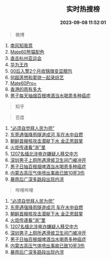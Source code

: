 <div align="center"><h2>实时热搜榜</h2><h4>2023-09-08 11:52:01</h4></div>

> 微博  

1. [南风知我意](https://s.weibo.com/weibo?q=%E5%8D%97%E9%A3%8E%E7%9F%A5%E6%88%91%E6%84%8F&t=31&band_rank=1&Refer=top)<br />
2. [Mate60熊猫配色](https://s.weibo.com/weibo?q=%23Mate60%E7%86%8A%E7%8C%AB%E9%85%8D%E8%89%B2%23&t=31&band_rank=2&Refer=top)<br />
3. [直击杭州亚运会](https://s.weibo.com/weibo?q=%23%E7%9B%B4%E5%87%BB%E6%9D%AD%E5%B7%9E%E4%BA%9A%E8%BF%90%E4%BC%9A%23&t=31&band_rank=3&Refer=top)<br />
4. [华为王炸](https://s.weibo.com/weibo?q=%23%E5%8D%8E%E4%B8%BA%E7%8E%8B%E7%82%B8%23&t=31&band_rank=4&Refer=top)<br />
5. [00后入警2个月收锦旗变显眼包](https://s.weibo.com/weibo?q=%2300%E5%90%8E%E5%85%A5%E8%AD%A62%E4%B8%AA%E6%9C%88%E6%94%B6%E9%94%A6%E6%97%97%E5%8F%98%E6%98%BE%E7%9C%BC%E5%8C%85%23&t=31&band_rank=5&Refer=top)<br />
6. [何超莲想和窦骁一起录综艺](https://s.weibo.com/weibo?q=%23%E4%BD%95%E8%B6%85%E8%8E%B2%E6%83%B3%E5%92%8C%E7%AA%A6%E9%AA%81%E4%B8%80%E8%B5%B7%E5%BD%95%E7%BB%BC%E8%89%BA%23&t=31&band_rank=6&Refer=top)<br />
7. [Mate60Pro+](https://s.weibo.com/weibo?q=Mate60Pro%2B&t=31&band_rank=7&Refer=top)<br />
8. [香港的雨有多大](https://s.weibo.com/weibo?q=%23%E9%A6%99%E6%B8%AF%E7%9A%84%E9%9B%A8%E6%9C%89%E5%A4%9A%E5%A4%A7%23&t=31&band_rank=8&Refer=top)<br />
9. [男子每天抽烟百根啤酒当水喝患多种癌症](https://s.weibo.com/weibo?q=%23%E7%94%B7%E5%AD%90%E6%AF%8F%E5%A4%A9%E6%8A%BD%E7%83%9F%E7%99%BE%E6%A0%B9%E5%95%A4%E9%85%92%E5%BD%93%E6%B0%B4%E5%96%9D%E6%82%A3%E5%A4%9A%E7%A7%8D%E7%99%8C%E7%97%87%23&t=31&band_rank=9&Refer=top)<br />

> 知乎  


> 百度  

1. [“必须自觉拜人民为师”](https://www.baidu.com/s?wd=%E2%80%9C%E5%BF%85%E9%A1%BB%E8%87%AA%E8%A7%89%E6%8B%9C%E4%BA%BA%E6%B0%91%E4%B8%BA%E5%B8%88%E2%80%9D&sa=fyb_news&rsv_dl=fyb_news)<br />
2. [东莞遇强降雨隧道成河 车在水中自燃](https://www.baidu.com/s?wd=%E4%B8%9C%E8%8E%9E%E9%81%87%E5%BC%BA%E9%99%8D%E9%9B%A8%E9%9A%A7%E9%81%93%E6%88%90%E6%B2%B3+%E8%BD%A6%E5%9C%A8%E6%B0%B4%E4%B8%AD%E8%87%AA%E7%87%83&sa=fyb_news&rsv_dl=fyb_news)<br />
3. [朝鲜首艘核攻击潜艇下水 金正恩鼓掌](https://www.baidu.com/s?wd=%E6%9C%9D%E9%B2%9C%E9%A6%96%E8%89%98%E6%A0%B8%E6%94%BB%E5%87%BB%E6%BD%9C%E8%89%87%E4%B8%8B%E6%B0%B4+%E9%87%91%E6%AD%A3%E6%81%A9%E9%BC%93%E6%8E%8C&sa=fyb_news&rsv_dl=fyb_news)<br />
4. [火炬传递看“浙”里](https://www.baidu.com/s?wd=%E7%81%AB%E7%82%AC%E4%BC%A0%E9%80%92%E7%9C%8B%E2%80%9C%E6%B5%99%E2%80%9D%E9%87%8C&sa=fyb_news&rsv_dl=fyb_news)<br />
5. [1207名缅北涉电诈嫌疑人移交中方](https://www.baidu.com/s?wd=1207%E5%90%8D%E7%BC%85%E5%8C%97%E6%B6%89%E7%94%B5%E8%AF%88%E5%AB%8C%E7%96%91%E4%BA%BA%E7%A7%BB%E4%BA%A4%E4%B8%AD%E6%96%B9&sa=fyb_news&rsv_dl=fyb_news)<br />
6. [深圳男子上厕所遇滑坡卫生间门被冲开](https://www.baidu.com/s?wd=%E6%B7%B1%E5%9C%B3%E7%94%B7%E5%AD%90%E4%B8%8A%E5%8E%95%E6%89%80%E9%81%87%E6%BB%91%E5%9D%A1%E5%8D%AB%E7%94%9F%E9%97%B4%E9%97%A8%E8%A2%AB%E5%86%B2%E5%BC%80&sa=fyb_news&rsv_dl=fyb_news)<br />
7. [男子日抽百根烟啤酒当水喝患多种癌症](https://www.baidu.com/s?wd=%E7%94%B7%E5%AD%90%E6%97%A5%E6%8A%BD%E7%99%BE%E6%A0%B9%E7%83%9F%E5%95%A4%E9%85%92%E5%BD%93%E6%B0%B4%E5%96%9D%E6%82%A3%E5%A4%9A%E7%A7%8D%E7%99%8C%E7%97%87&sa=fyb_news&rsv_dl=fyb_news)<br />
8. [内蒙古高压气体喷出事故已致10死3伤](https://www.baidu.com/s?wd=%E5%86%85%E8%92%99%E5%8F%A4%E9%AB%98%E5%8E%8B%E6%B0%94%E4%BD%93%E5%96%B7%E5%87%BA%E4%BA%8B%E6%95%85%E5%B7%B2%E8%87%B410%E6%AD%BB3%E4%BC%A4&sa=fyb_news&rsv_dl=fyb_news)<br />
9. [暴雨后广深多路段出现内涝](https://www.baidu.com/s?wd=%E6%9A%B4%E9%9B%A8%E5%90%8E%E5%B9%BF%E6%B7%B1%E5%A4%9A%E8%B7%AF%E6%AE%B5%E5%87%BA%E7%8E%B0%E5%86%85%E6%B6%9D&sa=fyb_news&rsv_dl=fyb_news)<br />

> 哔哩哔哩  

1. [“必须自觉拜人民为师”](https://www.baidu.com/s?wd=%E2%80%9C%E5%BF%85%E9%A1%BB%E8%87%AA%E8%A7%89%E6%8B%9C%E4%BA%BA%E6%B0%91%E4%B8%BA%E5%B8%88%E2%80%9D&sa=fyb_news&rsv_dl=fyb_news)<br />
2. [东莞遇强降雨隧道成河 车在水中自燃](https://www.baidu.com/s?wd=%E4%B8%9C%E8%8E%9E%E9%81%87%E5%BC%BA%E9%99%8D%E9%9B%A8%E9%9A%A7%E9%81%93%E6%88%90%E6%B2%B3+%E8%BD%A6%E5%9C%A8%E6%B0%B4%E4%B8%AD%E8%87%AA%E7%87%83&sa=fyb_news&rsv_dl=fyb_news)<br />
3. [朝鲜首艘核攻击潜艇下水 金正恩鼓掌](https://www.baidu.com/s?wd=%E6%9C%9D%E9%B2%9C%E9%A6%96%E8%89%98%E6%A0%B8%E6%94%BB%E5%87%BB%E6%BD%9C%E8%89%87%E4%B8%8B%E6%B0%B4+%E9%87%91%E6%AD%A3%E6%81%A9%E9%BC%93%E6%8E%8C&sa=fyb_news&rsv_dl=fyb_news)<br />
4. [火炬传递看“浙”里](https://www.baidu.com/s?wd=%E7%81%AB%E7%82%AC%E4%BC%A0%E9%80%92%E7%9C%8B%E2%80%9C%E6%B5%99%E2%80%9D%E9%87%8C&sa=fyb_news&rsv_dl=fyb_news)<br />
5. [1207名缅北涉电诈嫌疑人移交中方](https://www.baidu.com/s?wd=1207%E5%90%8D%E7%BC%85%E5%8C%97%E6%B6%89%E7%94%B5%E8%AF%88%E5%AB%8C%E7%96%91%E4%BA%BA%E7%A7%BB%E4%BA%A4%E4%B8%AD%E6%96%B9&sa=fyb_news&rsv_dl=fyb_news)<br />
6. [深圳男子上厕所遇滑坡卫生间门被冲开](https://www.baidu.com/s?wd=%E6%B7%B1%E5%9C%B3%E7%94%B7%E5%AD%90%E4%B8%8A%E5%8E%95%E6%89%80%E9%81%87%E6%BB%91%E5%9D%A1%E5%8D%AB%E7%94%9F%E9%97%B4%E9%97%A8%E8%A2%AB%E5%86%B2%E5%BC%80&sa=fyb_news&rsv_dl=fyb_news)<br />
7. [男子日抽百根烟啤酒当水喝患多种癌症](https://www.baidu.com/s?wd=%E7%94%B7%E5%AD%90%E6%97%A5%E6%8A%BD%E7%99%BE%E6%A0%B9%E7%83%9F%E5%95%A4%E9%85%92%E5%BD%93%E6%B0%B4%E5%96%9D%E6%82%A3%E5%A4%9A%E7%A7%8D%E7%99%8C%E7%97%87&sa=fyb_news&rsv_dl=fyb_news)<br />
8. [内蒙古高压气体喷出事故已致10死3伤](https://www.baidu.com/s?wd=%E5%86%85%E8%92%99%E5%8F%A4%E9%AB%98%E5%8E%8B%E6%B0%94%E4%BD%93%E5%96%B7%E5%87%BA%E4%BA%8B%E6%95%85%E5%B7%B2%E8%87%B410%E6%AD%BB3%E4%BC%A4&sa=fyb_news&rsv_dl=fyb_news)<br />
9. [暴雨后广深多路段出现内涝](https://www.baidu.com/s?wd=%E6%9A%B4%E9%9B%A8%E5%90%8E%E5%B9%BF%E6%B7%B1%E5%A4%9A%E8%B7%AF%E6%AE%B5%E5%87%BA%E7%8E%B0%E5%86%85%E6%B6%9D&sa=fyb_news&rsv_dl=fyb_news)<br />

